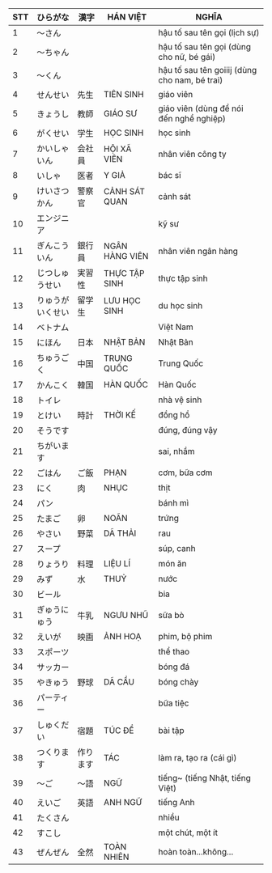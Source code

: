 |STT|ひらがな|漢字|HÁN VIỆT|NGHĨA
|---|----|---|---|---|
1|〜さん|||hậu tố sau tên gọi (lịch sự)|
2|〜ちゃん|||hậu tố sau tên gọi (dùng cho nữ, bé gái)|
3|〜くん|||hậu tố sau tên goiiij (dùng cho nam, bé trai)|
4|せんせい|先生|TIÊN SINH|giáo viên|
5|きょうし|教師|GIÁO SƯ|giáo viên (dùng để nói đến nghề nghiệp)|
6|がくせい|学生|HỌC SINH|học sinh|
7|かいしゃいん|会社員|HỘI XÃ VIÊN|nhân viên công ty|
8|いしゃ|医者|Y GIẢ|bác sĩ|
9|けいさつかん|警察官|CẢNH SÁT QUAN|cảnh sát|
10|エンジニア|||kỹ sư|
11|ぎんこういん|銀行員|NGÂN HÀNG VIÊN|nhân viên ngân hàng|
12|じつしゅうせい|実習性|THỰC TẬP SINH|thực tập sinh|
13|りゅうがいくせい|留学生|LƯU HỌC SINH|du học sinh|
14|ベトナム|||Việt Nam|
15|にほん|日本|NHẬT BẢN|Nhật Bản|
16|ちゅうごく|中国|TRUNG QUỐC|Trung Quốc|
17|かんこく|韓国|HÀN QUỐC|Hàn Quốc|
18|トイレ|||nhà vệ sinh|
19|とけい|時計|THỜI KẾ|đồng hồ|
20|そうです|||đúng, đúng vậy|
21|ちがいます|||sai, nhầm|
22|ごはん|ご飯|PHẠN|cơm, bữa cơm|
23|にく|肉|NHỤC|thịt|
24|パン|||bánh mì|
25|たまご|卵|NOÃN|trứng|
26|やさい|野菜|DÃ THẢI|rau|
27|スープ|||súp, canh|
28|りょうり|料理|LIỆU LÍ|món ăn|
29|みず|水|THUỶ|nước|
30|ビール|||bia|
31|ぎゅうにゅう|牛乳|NGƯU NHŨ|sữa bò
32|えいが|映画|ẢNH HOẠ|phim, bộ phim|
33|スポーツ|||thể thao|
34|サッカー|||bóng đá|
35|やきゅう|野球|DÃ CẦU|bóng chày|
36|パーティー|||bữa tiệc|
37|しゅくだい|宿題|TÚC ĐỀ|bài tập|
38|つくります|作ります|TÁC|làm ra, tạo ra (cái gì)|
39|〜ご|〜語|NGỮ|tiếng~ (tiếng Nhật, tiếng Việt)|
40|えいご|英語|ANH NGỮ|tiếng Anh|
41|たくさん|||nhiều|
42|すこし|||một chút, một ít|
43|ぜんぜん|全然|TOÀN NHIÊN|hoàn toàn...không...|